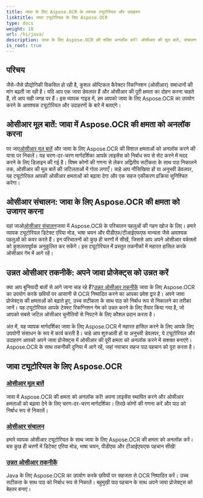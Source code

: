 ```yaml
---
title: जावा के लिए Aspose.OCR के व्यापक ट्यूटोरियल और उदाहरण
linktitle: जावा ट्यूटोरियल के लिए Aspose.OCR
type: docs
weight: 10
url: /hi/java/
description: जावा के लिए Aspose.OCR की शक्ति अनलॉक करें! ओसीआर की मूल बातें, संचालन और उन्नत तकनीकें सीखें। अपना लाइसेंस सेट करें, क्षेत्रों का पता लगाएं और पाठ पहचान को सहजता से बढ़ाएं।
is_root: true
---
```


## परिचय

जैसे-जैसे प्रौद्योगिकी विकसित हो रही है, कुशल ऑप्टिकल कैरेक्टर रिकग्निशन (ओसीआर) समाधानों की मांग बढ़ती जा रही है। यदि आप एक जावा डेवलपर हैं और ओसीआर की पूरी क्षमता का दोहन करना चाहते हैं, तो आप सही जगह पर हैं। इस व्यापक गाइड में, हम आपको जावा के लिए Aspose.OCR का उपयोग करने के आवश्यक ट्यूटोरियल और उदाहरणों के बारे में बताएंगे।

## ओसीआर मूल बातें: जावा में Aspose.OCR की क्षमता को अनलॉक करना

 पर जाए[ओसीआर मूल बातें](./ocr-basics/) और जावा के लिए Aspose.OCR की विशाल क्षमताओं को अनलॉक करने की यात्रा पर निकलें। यह चरण-दर-चरण मार्गदर्शिका आपके लाइसेंस को निर्बाध रूप से सेट करने में मदद करने के लिए डिज़ाइन की गई है। विषम कोणों की गणना से लेकर अद्वितीय सटीकता के साथ पाठ निकालने तक, ओसीआर की मूल बातें की जटिलताओं में गोता लगाएँ। चाहे आप नौसिखिया हों या अनुभवी डेवलपर, यह ट्यूटोरियल आपकी ओसीआर क्षमताओं को बढ़ावा देगा और एक सहज एकीकरण प्रक्रिया सुनिश्चित करेगा।

## ओसीआर संचालन: जावा के लिए Aspose.OCR की क्षमता को उजागर करना

 वहां जाओ[ओसीआर संचालन](./ocr-operations/)जावा में Aspose.OCR के परिचालन पहलुओं की गहन खोज के लिए। हमारे व्यापक ट्यूटोरियल डिटेक्ट एरिया मोड, भाषा चयन और पीडीएफ/टीआईएफएफ मान्यता जैसे आवश्यक पहलुओं को कवर करते हैं। इन परिचालनों को कुछ ही चरणों में सीखें, जिससे आप अपने ओसीआर वर्कफ़्लो को कुशलतापूर्वक अनुकूलित कर सकेंगे। इस ट्यूटोरियल में प्रस्तुत तकनीकों में महारत हासिल करके ओसीआर गेम में आगे रहें।

## उन्नत ओसीआर तकनीकें: अपने जावा प्रोजेक्ट्स को उन्नत करें

 क्या आप बुनियादी बातों से आगे जाना चाह रहे हैं?[उन्नत ओसीआर तकनीकें](./advanced-ocr-techniques/) जावा के लिए Aspose.OCR का उपयोग करके छवियों पर आसानी से OCR निष्पादित करने का आपका प्रवेश द्वार है। अपने जावा प्रोजेक्ट्स की क्षमताओं को बढ़ाते हुए, उच्च सटीकता के साथ पाठ को निर्बाध रूप से निकालने का तरीका जानें। यह ट्यूटोरियल आपके टेक्स्ट रिकग्निशन गेम को उन्नत करने के लिए तैयार किया गया है, जो आपको सबसे जटिल ओसीआर चुनौतियों से निपटने के लिए कौशल प्रदान करता है।

अंत में, यह व्यापक मार्गदर्शिका जावा के लिए Aspose.OCR में महारत हासिल करने के लिए आपके लिए उपयोगी संसाधन के रूप में कार्य करती है। चाहे आप शुरुआती हों या अनुभवी डेवलपर, ये ट्यूटोरियल और उदाहरण आपको अपने जावा प्रोजेक्ट्स में ओसीआर की पूरी क्षमता को अनलॉक करने में सशक्त बनाएंगे। Aspose.OCR के साथ तकनीकी दुनिया में आगे रहें, जहां नवाचार सहज पाठ पहचान को पूरा करता है।
## जावा ट्यूटोरियल के लिए Aspose.OCR
### [ओसीआर मूल बातें](./ocr-basics/)
जावा में Aspose.OCR की क्षमता को अनलॉक करें! अपना लाइसेंस स्थापित करने और ओसीआर क्षमताओं को बढ़ावा देने के लिए चरण-दर-चरण मार्गदर्शिका। तिरछे कोणों की गणना करें और पाठ को निर्बाध रूप से निकालें।
### [ओसीआर संचालन](./ocr-operations/)
हमारे व्यापक ओसीआर ट्यूटोरियल के साथ जावा के लिए Aspose.OCR की क्षमता को अनलॉक करें। बस कुछ ही चरणों में डिटेक्ट एरिया मोड, भाषा चयन, पीडीएफ और टीआईएफएफ पहचान सीखें!
### [उन्नत ओसीआर तकनीकें](./advanced-ocr-techniques/)
Java के लिए Aspose.OCR का उपयोग करके छवियों पर सहजता से OCR निष्पादित करें। उच्च सटीकता के साथ पाठ को निर्बाध रूप से निकालें। बहुमुखी पाठ पहचान के साथ अपने जावा प्रोजेक्ट्स को बेहतर बनाएं।